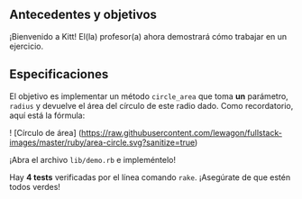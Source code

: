 ## Antecedentes y objetivos

¡Bienvenido a Kitt! El(la) profesor(a) ahora demostrará cómo trabajar en un ejercicio.

## Especificaciones

El objetivo es implementar un método `circle_area` que toma **un** parámetro,
`radius` y devuelve el área del círculo de este radio dado. Como recordatorio,
aquí está la fórmula:

! [Círculo de área] (https://raw.githubusercontent.com/lewagon/fullstack-images/master/ruby/area-circle.svg?sanitize=true)

¡Abra el archivo `lib/demo.rb` e impleméntelo!

Hay **4 tests** verificadas por el línea comando `rake`. ¡Asegúrate de que estén todos verdes!

